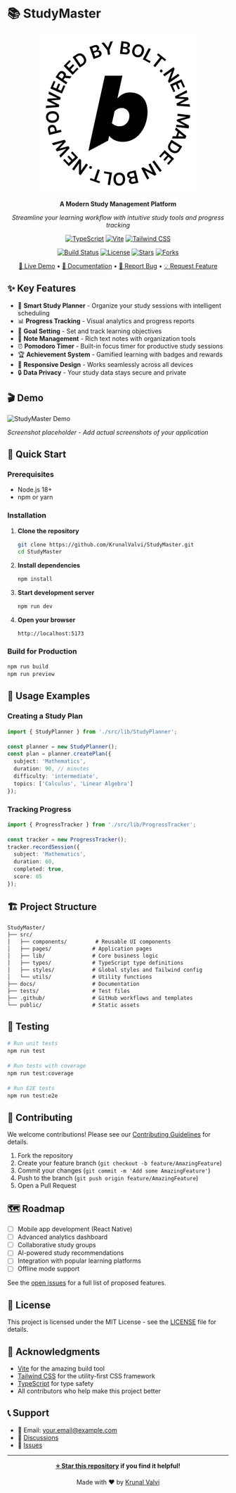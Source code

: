 # 📚 StudyMaster

<div align="center">

![StudyMaster Logo](white_circle_360x360.png)

**A Modern Study Management Platform**

*Streamline your learning workflow with intuitive study tools and progress tracking*

[![TypeScript](https://img.shields.io/badge/TypeScript-007ACC?style=for-the-badge&logo=typescript&logoColor=white)](https://www.typescriptlang.org/)
[![Vite](https://img.shields.io/badge/Vite-646CFF?style=for-the-badge&logo=vite&logoColor=white)](https://vitejs.dev/)
[![Tailwind CSS](https://img.shields.io/badge/Tailwind_CSS-38B2AC?style=for-the-badge&logo=tailwind-css&logoColor=white)](https://tailwindcss.com/)

[![Build Status](https://img.shields.io/github/workflow/status/KrunalValvi/StudyMaster/CI)](https://github.com/KrunalValvi/StudyMaster/actions)
[![License](https://img.shields.io/github/license/KrunalValvi/StudyMaster)](./LICENSE)
[![Stars](https://img.shields.io/github/stars/KrunalValvi/StudyMaster)](https://github.com/KrunalValvi/StudyMaster/stargazers)
[![Forks](https://img.shields.io/github/forks/KrunalValvi/StudyMaster)](https://github.com/KrunalValvi/StudyMaster/network)

[🚀 Live Demo](https://studymaster-demo.vercel.app) • [📖 Documentation](./docs) • [🐛 Report Bug](https://github.com/KrunalValvi/StudyMaster/issues) • [💡 Request Feature](https://github.com/KrunalValvi/StudyMaster/issues)

</div>

## ✨ Key Features

- 📅 **Smart Study Planner** - Organize your study sessions with intelligent scheduling
- 📊 **Progress Tracking** - Visual analytics and progress reports
- 🎯 **Goal Setting** - Set and track learning objectives
- 📝 **Note Management** - Rich text notes with organization tools
- ⏰ **Pomodoro Timer** - Built-in focus timer for productive study sessions
- 🏆 **Achievement System** - Gamified learning with badges and rewards
- 📱 **Responsive Design** - Works seamlessly across all devices
- 🔒 **Data Privacy** - Your study data stays secure and private

## 🎬 Demo

![StudyMaster Demo](./docs/images/demo.gif)

*Screenshot placeholder - Add actual screenshots of your application*

## 🚀 Quick Start

### Prerequisites

- Node.js 18+ 
- npm or yarn

### Installation

1. **Clone the repository**
   ```bash
   git clone https://github.com/KrunalValvi/StudyMaster.git
   cd StudyMaster
   ```

2. **Install dependencies**
   ```bash
   npm install
   ```

3. **Start development server**
   ```bash
   npm run dev
   ```

4. **Open your browser**
   ```
   http://localhost:5173
   ```

### Build for Production

```bash
npm run build
npm run preview
```

## 📖 Usage Examples

### Creating a Study Plan

```typescript
import { StudyPlanner } from './src/lib/StudyPlanner';

const planner = new StudyPlanner();
const plan = planner.createPlan({
  subject: 'Mathematics',
  duration: 90, // minutes
  difficulty: 'intermediate',
  topics: ['Calculus', 'Linear Algebra']
});
```

### Tracking Progress

```typescript
import { ProgressTracker } from './src/lib/ProgressTracker';

const tracker = new ProgressTracker();
tracker.recordSession({
  subject: 'Mathematics',
  duration: 60,
  completed: true,
  score: 85
});
```

## 🏗️ Project Structure

```
StudyMaster/
├── src/
│   ├── components/         # Reusable UI components
│   ├── pages/             # Application pages
│   ├── lib/               # Core business logic
│   ├── types/             # TypeScript type definitions
│   ├── styles/            # Global styles and Tailwind config
│   └── utils/             # Utility functions
├── docs/                  # Documentation
├── tests/                 # Test files
├── .github/               # GitHub workflows and templates
└── public/                # Static assets
```

## 🧪 Testing

```bash
# Run unit tests
npm run test

# Run tests with coverage
npm run test:coverage

# Run E2E tests
npm run test:e2e
```

## 🤝 Contributing

We welcome contributions! Please see our [Contributing Guidelines](./CONTRIBUTING.md) for details.

1. Fork the repository
2. Create your feature branch (`git checkout -b feature/AmazingFeature`)
3. Commit your changes (`git commit -m 'Add some AmazingFeature'`)
4. Push to the branch (`git push origin feature/AmazingFeature`)
5. Open a Pull Request

## 🗺️ Roadmap

- [ ] Mobile app development (React Native)
- [ ] Advanced analytics dashboard
- [ ] Collaborative study groups
- [ ] AI-powered study recommendations
- [ ] Integration with popular learning platforms
- [ ] Offline mode support

See the [open issues](https://github.com/KrunalValvi/StudyMaster/issues) for a full list of proposed features.

## 📄 License

This project is licensed under the MIT License - see the [LICENSE](./LICENSE) file for details.

## 🙏 Acknowledgments

- [Vite](https://vitejs.dev/) for the amazing build tool
- [Tailwind CSS](https://tailwindcss.com/) for the utility-first CSS framework
- [TypeScript](https://www.typescriptlang.org/) for type safety
- All contributors who help make this project better

## 📞 Support

- 📧 Email: your.email@example.com
- 💬 [Discussions](https://github.com/KrunalValvi/StudyMaster/discussions)
- 🐛 [Issues](https://github.com/KrunalValvi/StudyMaster/issues)

---

<div align="center">

**[⭐ Star this repository](https://github.com/KrunalValvi/StudyMaster) if you find it helpful!**

Made with ❤️ by [Krunal Valvi](https://github.com/KrunalValvi)

</div>

